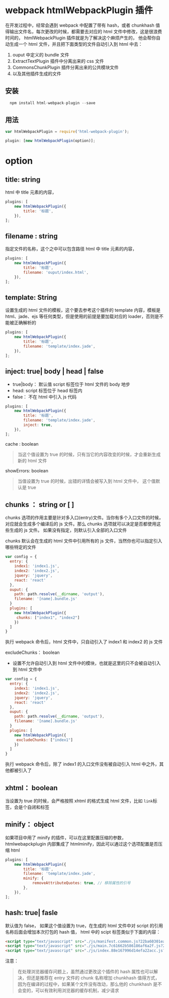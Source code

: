 <!-- Date: 2017-09-12 04:31 -->

# webpack htmlWebpackPlugin 插件

在开发过程中，经常会遇到 webpack 中配置了带有 hash，或者 chunkhash 值得输出文件名，每次更改的时候，都需要去对应的 html 文件中修改，这是很浪费时间的， htmlWebpackPlugin 插件就是为了解决这个麻烦产生的， 他会帮你自动生成一个 html 文件，并且把下面类型的文件自动引入到 html 中去：

1.  ouput 中定义的 bundle 文件
2.  ExtractTextPlugin 插件中分离出来的 css 文件
3.  CommonsChunkPlugin 插件分离出来的公共模块文件
4.  以及其他插件生成的文件

## 安装

```js
  npm install html-webpack-plugin --save
```

## 用法

```js
var htmlWebpackPlugin = require('html-webpack-plugin');

plugin: [new htmlWebpackPlugin(option)];
```

# option

## title: string

html 中 title 元素的内容，

```js
plugins: [
    new htmlWebpackPlugin({
        title: '标题',
    }),
];
```

## filename : string

指定文件的名称，这个之中可以包含路径
html 中 title 元素的内容，

```js
plugins: [
    new htmlWebpackPlugin({
        title: '标题',
        filename: 'ouput/index.html',
    }),
];
```

## template: String

设置生成的 html 文件的模板，这个要去参考这个插件的 template 内容，模板是 html、jade、ejs 等任何类型，但是使用的前提是要加载对应的 loader，否则是不能被正确解析的

```js
plugins: [
    new htmlWebpackPlugin({
        title: '标题',
        filename: 'template/index.jade',
    }),
];
```

## inject: true| body | head | false

-   true|body： 默认值 script 标签位于 html 文件的 body 地步
-   head: script 标签位于 head 标签内
-   false： 不在 html 中引入 js 代码

```js
plugins: [
    new htmlWebpackPlugin({
        title: '标题',
        filename: 'template/index.jade',
        inject: true,
    }),
];
```

cache : boolean

> 当这个值设置为 true 的时候，只有当它的内容改变的时候，才会重新生成新的 html 文件

showErrors: boolean

> 当值设置为 true 的时候，出错的详情会被写入到 html 文件中， 这个值默认是 true

## chunks ： string or [ ]

chunks 选项的作用主要是针对多入口(entry)文件。当你有多个入口文件的时候，对应就会生成多个编译后的 js 文件。那么 chunks 选项就可以决定是否都使用这些生成的 js 文件。 如果没有指定，则默认引入全部的入口文件

chunks 默认会在生成的 html 文件中引用所有的 js 文件，当然你也可以指定引入哪些特定的文件

```js
var config = {
  entry: {
    index1: 'index1.js',
    index2: 'index2.js',
    jquery: 'jquery',
    react: 'react'
  },
  ouput: {
    path: path.resolve(__dirname, 'output'),
    filename: '[name].bundle.js'
  }
  plugins: [
    new htmlWebpackPlugin({
     chunks: ["index1", "index2"]
    })
  ]
}
```

执行 webpack 命令后，html 文件中，只自动引入了 index1 和 index2 的 js 文件

excludeChunks： boolean

-   设置不允许自动引入到 html 文件中的模块，也就是这里的只不会被自动引入到 html 文件中

```js
var config = {
  entry: {
    index1: 'index1.js',
    index2: 'index2.js',
    jquery: 'jquery',
    react: 'react'
  },
  ouput: {
    path: path.resolve(__dirname, 'output'),
    filename: '[name].bundle.js'
  }
  plugins: [
    new htmlWebpackPlugin({
     excludeChunks: ["index1"]
    })
  ]
}
```

执行 webpack 命令后，除了 index1 的入口文件没有被自动引入 html 中之外，其他都被引入了

## xhtml： boolean

当设置为 true 的时候，会严格按照 xhtml 的格式生成 html 文件，比如 `link`标签，会是个自闭和标签

## minify： object

如果项目中用了 minify 的插件，可以在这里配置压缩的参数，htmlwebapckplugin 内部集成了 htmlminify，因此可以通过这个选项配置是否压缩 html

```js
plugins: [
    new htmlWebpackPlugin({
        title: '标题',
        filename: 'template/index.jade',
        minify: {
            removeAttributeQuotes: true, // 移除属性的引号
        },
    }),
];
```

## hash: true| fasle

默认值为 false， 如果这个值设置为 true，在生成的 html 文件中对 script 的引用名称后面会增加本次打包的 hash 值， html 中的 scipt 标签类似于下面的内容：

```html
<script type="text/javascript" src="./js/manifest.common.js?22ba60301ea865295bf7"></script>
<script type="text/javascript" src="./js/main.7c61662b586186af6a2f.js?22ba60301ea865295bf7"></script>
<script type="text/javascript" src="./js/index.88e167996d14efa22acc.js?22ba60301ea865295bf7"></script>
```

注意：

> 在处理浏览器缓存问题上，虽然通过更改这个插件的 hash 属性也可以解决，但还是推荐在 entry 文件的 chunk 名称增加 chunkhash 值得方式，因为在编译的过程中，如果某个文件没有改动，那么他的 chunkhash 是不会变的，可以有效利用浏览器的缓存机制，减少请求

